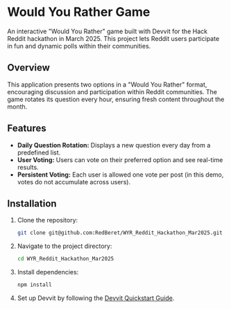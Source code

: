 # Would You Rather Game

An interactive "Would You Rather" game built with Devvit for the Hack Reddit hackathon in March 2025. This project lets Reddit users participate in fun and dynamic polls within their communities.

## Overview

This application presents two options in a "Would You Rather" format, encouraging discussion and participation within Reddit communities. The game rotates its question every hour, ensuring fresh content throughout the month.

## Features

- **Daily Question Rotation:** Displays a new question every day from a predefined list.
- **User Voting:** Users can vote on their preferred option and see real-time results.
- **Persistent Voting:** Each user is allowed one vote per post (in this demo, votes do not accumulate across users).

## Installation

1. Clone the repository:

   ```bash
   git clone git@github.com:RedBeret/WYR_Reddit_Hackathon_Mar2025.git
   ```

2. Navigate to the project directory:

   ```bash
   cd WYR_Reddit_Hackathon_Mar2025
   ```

3. Install dependencies:

   ```bash
   npm install
   ```

4. Set up Devvit by following the [Devvit Quickstart Guide](https://developers.reddit.com/docs/next/quickstart).

